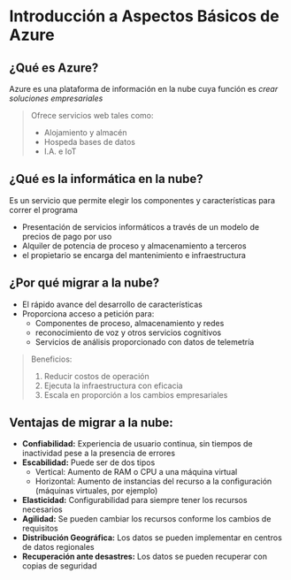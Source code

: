 # Introducción a Aspectos Básicos de Azure

## ¿Qué es Azure?
Azure es una plataforma de información en la nube cuya función es *crear soluciones empresariales*

> Ofrece servicios web tales como:
> - Alojamiento y almacén
> - Hospeda bases de datos
> - I.A. e IoT

## ¿Qué es la informática en la nube?
Es un servicio que permite elegir los componentes y características para correr el programa

- Presentación de servicios informáticos a través de un modelo de precios de pago por uso
- Alquiler de potencia de proceso y almacenamiento a terceros
- el propietario se encarga del mantenimiento e infraestructura

## ¿Por qué migrar a la nube?

- El rápido avance del desarrollo de características
- Proporciona acceso a petición para:
  - Componentes de proceso, almacenamiento y redes
  - reconocimiento de voz y otros servicios cognitivos
  - Servicios de análisis proporcionado con datos de telemetría

> Beneficios:
> 1) Reducir costos de operación
> 2) Ejecuta la infraestructura con eficacia
> 3) Escala en proporción a los cambios empresariales
  
## Ventajas de migrar a la nube:

- **Confiabilidad:** Experiencia de usuario continua, sin tiempos de inactividad pese a la presencia de
  errores
- **Escabilidad:** Puede ser de dos tipos
  - Vertical: Aumento de RAM o CPU a una máquina virtual
  - Horizontal: Aumento de instancias del recurso a la configuración (máquinas virtuales, por
    ejemplo)
- **Elasticidad:** Configurabilidad para siempre tener los recursos necesarios
- **Agilidad:** Se pueden cambiar los recursos conforme los cambios de requisitos
- **Distribución Geográfica:** Los datos se pueden implementar en centros de datos regionales
- **Recuperación ante desastres:** Los datos se pueden recuperar con copias de seguridad
